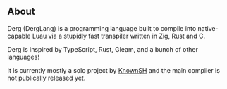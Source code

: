 ## About

Derg (DergLang) is a programming language built to compile into native-capable Luau via a stupidly fast transpiler written in Zig, Rust and C.

Derg is inspired by TypeScript, Rust, Gleam, and a bunch of other languages!

It is currently mostly a solo project by [KnownSH](https://github.com/KnownSH) and the main compiler is not publically released yet.

